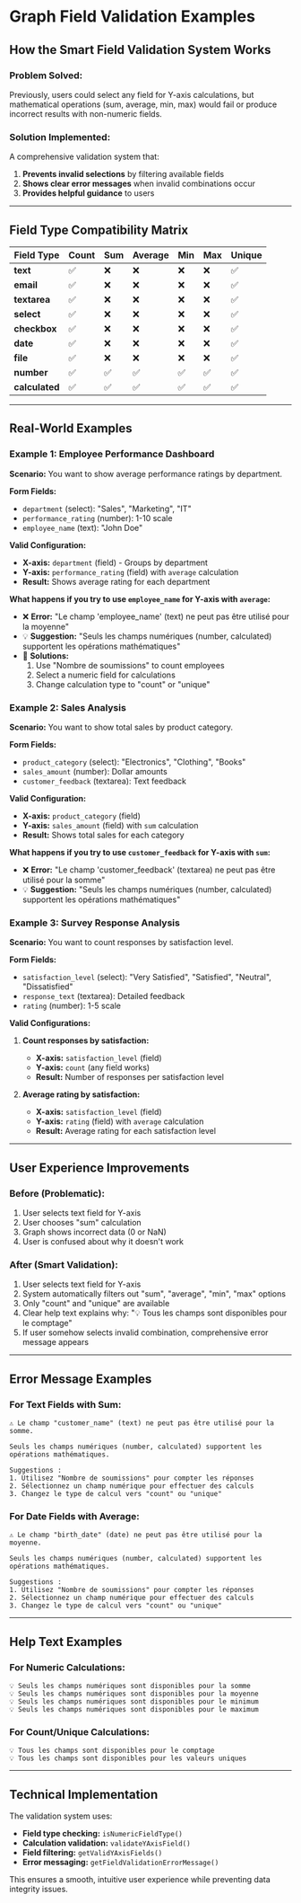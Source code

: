 # Graph Field Validation Examples

## How the Smart Field Validation System Works

### **Problem Solved:**
Previously, users could select any field for Y-axis calculations, but mathematical operations (sum, average, min, max) would fail or produce incorrect results with non-numeric fields.

### **Solution Implemented:**
A comprehensive validation system that:
1. **Prevents invalid selections** by filtering available fields
2. **Shows clear error messages** when invalid combinations occur
3. **Provides helpful guidance** to users

---

## **Field Type Compatibility Matrix**

| Field Type | Count | Sum | Average | Min | Max | Unique |
|------------|-------|-----|---------|-----|-----|--------|
| **text** | ✅ | ❌ | ❌ | ❌ | ❌ | ✅ |
| **email** | ✅ | ❌ | ❌ | ❌ | ❌ | ✅ |
| **textarea** | ✅ | ❌ | ❌ | ❌ | ❌ | ✅ |
| **select** | ✅ | ❌ | ❌ | ❌ | ❌ | ✅ |
| **checkbox** | ✅ | ❌ | ❌ | ❌ | ❌ | ✅ |
| **date** | ✅ | ❌ | ❌ | ❌ | ❌ | ✅ |
| **file** | ✅ | ❌ | ❌ | ❌ | ❌ | ✅ |
| **number** | ✅ | ✅ | ✅ | ✅ | ✅ | ✅ |
| **calculated** | ✅ | ✅ | ✅ | ✅ | ✅ | ✅ |

---

## **Real-World Examples**

### **Example 1: Employee Performance Dashboard**
**Scenario:** You want to show average performance ratings by department.

**Form Fields:**
- `department` (select): "Sales", "Marketing", "IT"
- `performance_rating` (number): 1-10 scale
- `employee_name` (text): "John Doe"

**Valid Configuration:**
- **X-axis:** `department` (field) - Groups by department
- **Y-axis:** `performance_rating` (field) with `average` calculation
- **Result:** Shows average rating for each department

**What happens if you try to use `employee_name` for Y-axis with `average`:**
- ❌ **Error:** "Le champ 'employee_name' (text) ne peut pas être utilisé pour la moyenne"
- 💡 **Suggestion:** "Seuls les champs numériques (number, calculated) supportent les opérations mathématiques"
- 🔧 **Solutions:**
  1. Use "Nombre de soumissions" to count employees
  2. Select a numeric field for calculations
  3. Change calculation type to "count" or "unique"

### **Example 2: Sales Analysis**
**Scenario:** You want to show total sales by product category.

**Form Fields:**
- `product_category` (select): "Electronics", "Clothing", "Books"
- `sales_amount` (number): Dollar amounts
- `customer_feedback` (textarea): Text feedback

**Valid Configuration:**
- **X-axis:** `product_category` (field)
- **Y-axis:** `sales_amount` (field) with `sum` calculation
- **Result:** Shows total sales for each category

**What happens if you try to use `customer_feedback` for Y-axis with `sum`:**
- ❌ **Error:** "Le champ 'customer_feedback' (textarea) ne peut pas être utilisé pour la somme"
- 💡 **Suggestion:** "Seuls les champs numériques (number, calculated) supportent les opérations mathématiques"

### **Example 3: Survey Response Analysis**
**Scenario:** You want to count responses by satisfaction level.

**Form Fields:**
- `satisfaction_level` (select): "Very Satisfied", "Satisfied", "Neutral", "Dissatisfied"
- `response_text` (textarea): Detailed feedback
- `rating` (number): 1-5 scale

**Valid Configurations:**
1. **Count responses by satisfaction:**
   - **X-axis:** `satisfaction_level` (field)
   - **Y-axis:** `count` (any field works)
   - **Result:** Number of responses per satisfaction level

2. **Average rating by satisfaction:**
   - **X-axis:** `satisfaction_level` (field)
   - **Y-axis:** `rating` (field) with `average` calculation
   - **Result:** Average rating for each satisfaction level

---

## **User Experience Improvements**

### **Before (Problematic):**
1. User selects text field for Y-axis
2. User chooses "sum" calculation
3. Graph shows incorrect data (0 or NaN)
4. User is confused about why it doesn't work

### **After (Smart Validation):**
1. User selects text field for Y-axis
2. System automatically filters out "sum", "average", "min", "max" options
3. Only "count" and "unique" are available
4. Clear help text explains why: "💡 Tous les champs sont disponibles pour le comptage"
5. If user somehow selects invalid combination, comprehensive error message appears

---

## **Error Message Examples**

### **For Text Fields with Sum:**
```
⚠️ Le champ "customer_name" (text) ne peut pas être utilisé pour la somme.

Seuls les champs numériques (number, calculated) supportent les opérations mathématiques.

Suggestions :
1. Utilisez "Nombre de soumissions" pour compter les réponses
2. Sélectionnez un champ numérique pour effectuer des calculs
3. Changez le type de calcul vers "count" ou "unique"
```

### **For Date Fields with Average:**
```
⚠️ Le champ "birth_date" (date) ne peut pas être utilisé pour la moyenne.

Seuls les champs numériques (number, calculated) supportent les opérations mathématiques.

Suggestions :
1. Utilisez "Nombre de soumissions" pour compter les réponses
2. Sélectionnez un champ numérique pour effectuer des calculs
3. Changez le type de calcul vers "count" ou "unique"
```

---

## **Help Text Examples**

### **For Numeric Calculations:**
```
💡 Seuls les champs numériques sont disponibles pour la somme
💡 Seuls les champs numériques sont disponibles pour la moyenne
💡 Seuls les champs numériques sont disponibles pour le minimum
💡 Seuls les champs numériques sont disponibles pour le maximum
```

### **For Count/Unique Calculations:**
```
💡 Tous les champs sont disponibles pour le comptage
💡 Tous les champs sont disponibles pour les valeurs uniques
```

---

## **Technical Implementation**

The validation system uses:
- **Field type checking:** `isNumericFieldType()`
- **Calculation validation:** `validateYAxisField()`
- **Field filtering:** `getValidYAxisFields()`
- **Error messaging:** `getFieldValidationErrorMessage()`

This ensures a smooth, intuitive user experience while preventing data integrity issues.
